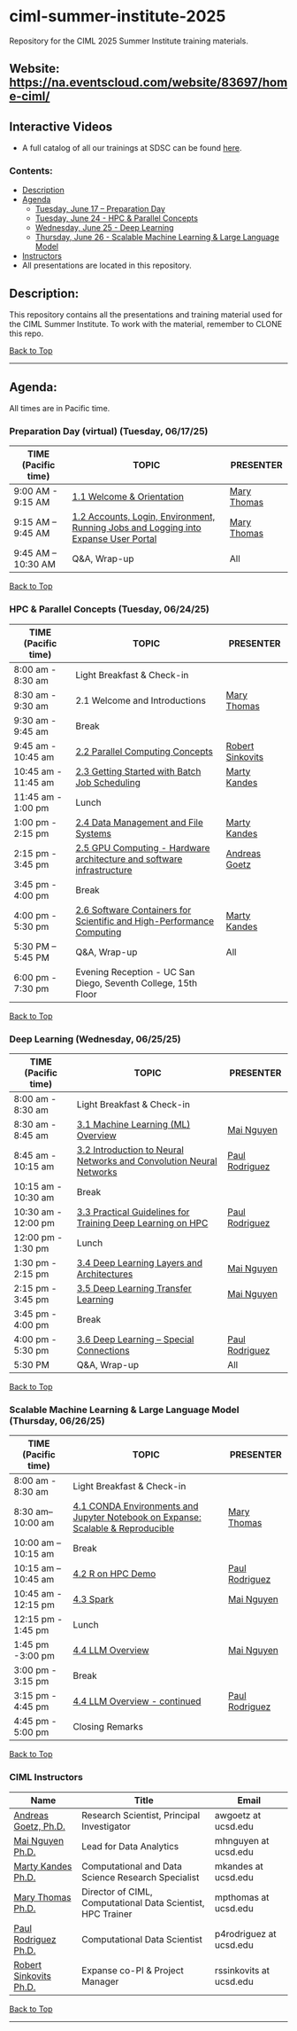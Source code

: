 # ciml-summer-institute-2025
Repository for the CIML 2025 Summer Institute training materials.

## Website: https://na.eventscloud.com/website/83697/home-ciml/

## Interactive Videos
* A full catalog of all our trainings at SDSC can be found [here](https://education.sdsc.edu/training/interactive/?q=).

### <a name="top">**Contents:**
* [Description](#description)
* [Agenda](#agenda)
  * [Tuesday, June 17 – Preparation Day](#agenda-prep)
  * [Tuesday, June 24 - HPC & Parallel Concepts](#agenda-hpc-pc)
  * [Wednesday, June 25 - Deep Learning](#agenda-deep-learning)
  * [Thursday, June 26 - Scalable Machine Learning & Large Language Model](#agenda-scalable-ml-LLM)
* [Instructors](#instructors)
* All presentations are located in this repository.

## Description:<a name="description"></a>
This repository contains all the presentations and training material used for the CIML Summer Institute.
To work with the material, remember to CLONE this repo.

[Back to Top](#top)
  <hr>
  
## Agenda:<a name="agenda"></a>
All times are in Pacific time.

### Preparation Day (virtual) (Tuesday, 06/17/25) <a name="agenda-prep"></a>
| **TIME (Pacific time)**       |   **TOPIC** | **PRESENTER** |
| -------------------- |  ----------- | ----------- |
| 9:00 AM - 9:15 AM	   |  [1.1 Welcome & Orientation](https://github.com/ciml-org/ciml-summer-institute-2025/tree/main/1.1_welcome_and_orientation) | [Mary Thomas](https://www.sdsc.edu/research/researcher_spotlight/thomas_mary.html) |
| 9:15 AM – 9:45 AM    |  [1.2 Accounts, Login, Environment, Running Jobs and Logging into Expanse User Portal](https://github.com/ciml-org/ciml-summer-institute-2025/tree/main/1.2_accounts_login_environment_expanse_portal) | [Mary Thomas](https://www.sdsc.edu/research/researcher_spotlight/thomas_mary.html) |
| 9:45 AM – 10:30 AM	 |  Q&A, Wrap-up  | All |

[Back to Top](#top)

 ### HPC & Parallel Concepts (Tuesday, 06/24/25) <a name="agenda-hpc-pc"></a>
| **TIME (Pacific time)**       | **TOPIC** | **PRESENTER** |
| -------------------- | ----------- | ----------- |
| 8:00 am - 8:30 am  | Light Breakfast & Check-in |    |
| 8:30 am - 9:30 am  | 	2.1 Welcome and Introductions|  [Mary Thomas](https://www.sdsc.edu/research/researcher_spotlight/thomas_mary.html)  |
| 9:30 am - 9:45 am | Break |    |
| 9:45 am - 10:45 am | [2.2 Parallel Computing Concepts](https://github.com/ciml-org/ciml-summer-institute-2025/tree/main/2.2_parallel_computing_concepts)| [Robert Sinkovits](https://www.sdsc.edu/research/researcher_spotlight/sinkovits_robert.html) |\
| 10:45 am - 11:45 am  | 	[2.3 Getting Started with Batch Job Scheduling](https://github.com/ciml-org/ciml-summer-institute-2025/tree/main/2.3_getting_started_with_batch_job_scheduling) | [Marty Kandes](https://www.linkedin.com/in/marty-kandes-b53a34144/) |
| 11:45 am - 1:00 pm | Lunch |    |
| 1:00 pm - 2:15 pm |  [2.4 Data Management and File Systems](https://github.com/ciml-org/ciml-summer-institute-2025/tree/main/2.4_data_management_and_file_systems) | [Marty Kandes](https://www.linkedin.com/in/marty-kandes-b53a34144/) |
| 2:15 pm - 3:45 pm  |  [2.5  GPU Computing - Hardware architecture and software infrastructure](https://github.com/ciml-org/ciml-summer-institute-2025/tree/main/2.5_gpu_computing_hardware_architecture_and_software_infrastruture) | [Andreas Goetz](https://www.sdsc.edu/research/researcher_spotlight/goetz_andreas.html) |
| 3:45 pm  - 4:00 pm | Break |    |
| 4:00 pm - 5:30 pm  | 	[2.6 Software Containers for Scientific and High-Performance Computing](https://github.com/ciml-org/ciml-summer-institute-2025/tree/main/2.6_software_containers_for_scientific_and_hpc) | [Marty Kandes](https://www.linkedin.com/in/marty-kandes-b53a34144/) |
| 5:30 PM – 5:45 PM   |  Q&A, Wrap-up | All |
| 6:00 pm - 7:30 pm   |  Evening Reception - UC San Diego, Seventh College, 15th Floor |  |

[Back to Top](#top)

### Deep Learning (Wednesday, 06/25/25) <a name="#agenda-deep-learning"></a>
| **TIME (Pacific time)**       | **TOPIC** | **PRESENTER** |
| -------------------- | ----------- | ----------- |
| 8:00 am - 8:30 am | Light Breakfast & Check-in |    |
| 8:30 am - 8:45 am |  [3.1 Machine Learning (ML) Overview ](https://github.com/ciml-org/ciml-summer-institute-2025/tree/main/3.1_machine_learning_overview) | [Mai Nguyen](https://www.sdsc.edu/research/researcher_spotlight/nguyen_mai.html) |
| 8:45 am - 10:15 am | 	[3.2 Introduction to Neural Networks and Convolution Neural Networks](https://github.com/ciml-org/ciml-summer-institute-2025/tree/main/3.2_intro_neural_networks_and_convolution_neural_networks) |   [Paul Rodriguez](https://www.coursera.org/instructor/~13847302) |
| 10:15 am - 10:30 am |  Break |  |
| 10:30 am - 12:00 pm |  [3.3 Practical Guidelines for Training Deep Learning on HPC](https://github.com/ciml-org/ciml-summer-institute-2025/tree/main/3.3_practical_guidelines_for_training_deep_learning_on_hpc) | [Paul Rodriguez](https://www.coursera.org/instructor/~13847302) |
| 12:00 pm - 1:30 pm |  Lunch |  |
| 1:30 pm - 2:15 pm |  [3.4 Deep Learning Layers and Architectures](https://github.com/ciml-org/ciml-summer-institute-2025/tree/main/3.4_deep_learning_layers_and_architecture) | [Mai Nguyen](https://www.sdsc.edu/research/researcher_spotlight/nguyen_mai.html) |
| 2:15 pm - 3:45 pm |  [3.5 Deep Learning Transfer Learning](https://github.com/ciml-org/ciml-summer-institute-2025/tree/main/3.5_deep_learning_transfer_learning) | [Mai Nguyen](https://www.sdsc.edu/research/researcher_spotlight/nguyen_mai.html) |
| 3:45 pm - 4:00 pm |  Break |  |
| 4:00 pm - 5:30 pm |  [3.6 Deep Learning – Special Connections](https://github.com/ciml-org/ciml-summer-institute-2025/tree/main/3.6_deep_learning_special_connections) | [Paul Rodriguez](https://www.coursera.org/instructor/~13847302) |
| 5:30 PM  |  Q&A, Wrap-up | All |

[Back to Top](#top)

### Scalable Machine Learning & Large Language Model (Thursday, 06/26/25) <a name="#agenda-scalable-ml-LLM"></a>
| **TIME (Pacific time)** | **TOPIC** | **PRESENTER** |
| -------------------- | ----------- | ----------- |
| 8:00 am - 8:30 am  | Light Breakfast & Check-in |    |
| 8:30 am– 10:00 am  |  [4.1 CONDA Environments and Jupyter Notebook on Expanse: Scalable & Reproducible](https://github.com/ciml-org/ciml-summer-institute-2025/tree/main/4.1_conda_environments_and_jupyter_notebook_on_expanse)| [Mary Thomas](https://www.sdsc.edu/research/researcher_spotlight/thomas_mary.html)  
| 10:00 am – 10:15 am |  Break |  |
| 10:15 am – 10:45 am  |  [4.2 R on HPC Demo](https://github.com/ciml-org/ciml-summer-institute-2025/tree/main/4.2_r_on_hpc_demo) | [Paul Rodriguez](https://www.coursera.org/instructor/~13847302)  |
| 10:45 am - 12:15 pm  |  [4.3 Spark](https://github.com/ciml-org/ciml-summer-institute-2025/tree/main/4.3_spark) | [Mai Nguyen](https://www.sdsc.edu/research/researcher_spotlight/nguyen_mai.html) |
| 12:15 pm - 1:45 pm |  Lunch |  |
| 1:45 pm -3:00 pm |  [4.4 LLM Overview](https://github.com/ciml-org/ciml-summer-institute-2025/tree/main/4.4_LLM_overview) | [Mai Nguyen](https://www.sdsc.edu/research/researcher_spotlight/nguyen_mai.html) |
| 3:00 pm - 3:15 pm	 |  Break  |  |
| 3:15 pm - 4:45 pm  |  [4.4 LLM Overview - continued](https://github.com/ciml-org/ciml-summer-institute-2025/tree/main/4.4_LLM_overview) | [Paul Rodriguez](https://www.coursera.org/instructor/~13847302) |
| 4:45 pm - 5:00 pm  | Closing Remarks | |
 
 [Back to Top](#top)
  
  ### CIML Instructors<a name="instructors"></a>
| **Name** | **Title** | **Email** | 
| -------------------- | ----------- | ----------- |
| [Andreas Goetz, Ph.D.](https://www.sdsc.edu/research/researcher_spotlight/goetz_andreas.html)   |  Research Scientist, Principal Investigator  | awgoetz at ucsd.edu | 
| [Mai Nguyen Ph.D.](https://www.sdsc.edu/research/researcher_spotlight/nguyen_mai.html) |  Lead for Data Analytics | 	mhnguyen at ucsd.edu | 
| [Marty Kandes Ph.D.](https://www.linkedin.com/in/marty-kandes-b53a34144) |  Computational and Data Science Research Specialist | 	mkandes at ucsd.edu | 
| [Mary Thomas Ph.D.](https://www.sdsc.edu/research/researcher_spotlight/thomas_mary.html)  |  Director of CIML, Computational Data Scientist, HPC Trainer  | 	mpthomas at ucsd.edu | 
| [Paul Rodriguez Ph.D.](https://profiles.ucsd.edu/paul.rodriguez)	|  Computational Data Scientist | 	p4rodriguez at ucsd.edu | 
| [Robert Sinkovits Ph.D.](https://www.sdsc.edu/research/researcher_spotlight/sinkovits_robert.html)  |  Expanse co-PI & Project Manager  | 	rssinkovits at ucsd.edu | 

  [Back to Top](#top)
    <hr>
